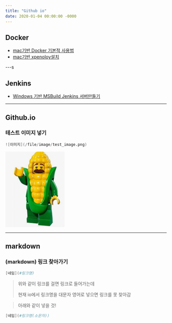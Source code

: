 ```yaml
---
title: "Github io"
date: 2020-01-04 00:00:00 -0000
---
```


## Docker

* [mac기반 Docker 기본적 사용법](https://goodayth.github.io/docker-mac-basic)
* [mac기반 xpenoloy설치](https://goodayth.github.io/docker-xpenoloy)

---s

## Jenkins

* [Windows 기반 MSBuild Jenkins 서버만들기](https://goodayth.github.io/jenkins-windows-msbuild/)

---

## Github.io

### 테스트 이미지 넣기

```s
![이미지](/file/image/test_image.png)
```

![](/file/image/test_image.png)

---

## markdown

### (markdown) 링크 찾아가기

```s
[네임](#링크명)
```

> 위와 같이 링크를 걸면 링크로 들어가는데
>
> 현재 io에서 링크명을 대문자 영어로 넣으면 링크를 못 찾아감

> 아래와 같이 넣을 것!

```s
[네임](#링크명(소문자))
```